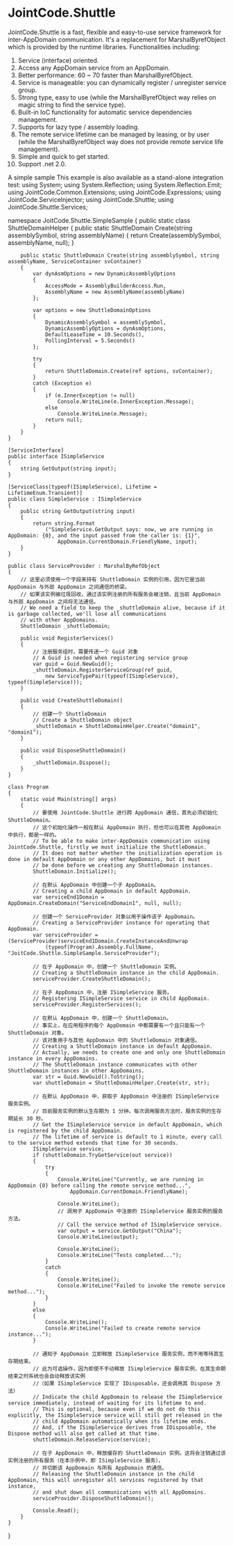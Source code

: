 # JointCode.Shuttle
JointCode.Shuttle is a fast, flexible and easy-to-use service framework for inter-AppDomain communication. It's a replacement for MarshalByrefObject which is provided by the runtime libraries. Functionalities including:

1. Service (interface) oriented.
2. Access any AppDomain service from an AppDomain.
3. Better performance: 60 ~ 70 faster than MarshalByrefObject.
4. Service is manageable: you can dynamically register / unregister service group.
5. Strong type, easy to use (while the MarshalByrefObject way relies on magic string to find the service type).
6. Built-in IoC functionality for automatic service dependencies management.
7. Supports for lazy type / assembly loading.
8. The remote service lifetime can be managed by leasing, or by user (while the MarshalByrefObject way does not provide remote service       life management).
9. Simple and quick to get started.
10. Support .net 2.0.

A simple sample
This example is also available as a stand-alone integration test:
using System;
using System.Reflection;
using System.Reflection.Emit;
using JointCode.Common.Extensions;
using JointCode.Expressions;
using JointCode.ServiceInjector;
using JointCode.Shuttle;
using JointCode.Shuttle.Services;

namespace JoitCode.Shuttle.SimpleSample
{
    public static class ShuttleDomainHelper
    {
        public static ShuttleDomain Create(string assemblySymbol, string assemblyName)
        {
            return Create(assemblySymbol, assemblyName, null);
        }

        public static ShuttleDomain Create(string assemblySymbol, string assemblyName, ServiceContainer svContainer)
        {
            var dynAsmOptions = new DynamicAssemblyOptions
            {
                AccessMode = AssemblyBuilderAccess.Run,
                AssemblyName = new AssemblyName(assemblyName)
            };

            var options = new ShuttleDomainOptions
            {
                DynamicAssemblySymbol = assemblySymbol,
                DynamicAssemblyOptions = dynAsmOptions,
                DefaultLeaseTime = 10.Seconds(),
                PollingInterval = 5.Seconds()
            };

            try
            {
                return ShuttleDomain.Create(ref options, svContainer);
            }
            catch (Exception e)
            {
                if (e.InnerException != null)
                    Console.WriteLine(e.InnerException.Message);
                else
                    Console.WriteLine(e.Message);
                return null;
            }
        }
    }

    [ServiceInterface]
    public interface ISimpleService
    {
        string GetOutput(string input);
    }

    [ServiceClass(typeof(ISimpleService), Lifetime = LifetimeEnum.Transient)]
    public class SimpleService : ISimpleService
    {
        public string GetOutput(string input)
        {
            return string.Format
                ("SimpleService.GetOutput says: now, we are running in AppDomain: {0}, and the input passed from the caller is: {1}",
                    AppDomain.CurrentDomain.FriendlyName, input);
        }
    }

    public class ServiceProvider : MarshalByRefObject
    {
        // 这里必须使用一个字段来持有 ShuttleDomain 实例的引用，因为它是当前 AppDomain 与外部 AppDomain 之间通信的桥梁。
        // 如果该实例被垃圾回收，通过该实例注册的所有服务会被注销，且当前 AppDomain 与外部 AppDomain 之间将无法通信。
        // We need a field to keep the _shuttleDomain alive, because if it is garbage collected, we'll lose all communications
        // with other AppDomains.
        ShuttleDomain _shuttleDomain;

        public void RegisterServices()
        {
            // 注册服务组时，需要传递一个 Guid 对象
            // A Guid is needed when registering service group
            var guid = Guid.NewGuid();
            _shuttleDomain.RegisterServiceGroup(ref guid,
                new ServiceTypePair(typeof(ISimpleService), typeof(SimpleService)));
        }

        public void CreateShuttleDomain()
        {
            // 创建一个 ShuttleDomain
            // Create a ShuttleDomain object
            _shuttleDomain = ShuttleDomainHelper.Create("domain1", "domain1");
        }

        public void DisposeShuttleDomain()
        {
            _shuttleDomain.Dispose();
        }
    }

    class Program
    {
        static void Main(string[] args)
        {
            // 要使用 JointCode.Shuttle 进行跨 AppDomain 通信，首先必须初始化 ShuttleDomain。
            // 这个初始化操作一般在默认 AppDomain 执行，但也可以在其他 AppDomain 中执行，都是一样的。
            // To be able to make inter-AppDomain communication using JointCode.Shuttle, firstly we must initialize the ShuttleDomain.
            // It does not matter whether the initialization operation is done in default AppDomain or any other AppDomains, but it must 
            // be done before we creating any ShuttleDomain instances.
            ShuttleDomain.Initialize();

            // 在默认 AppDomain 中创建一个子 AppDomain。
            // Creating a child AppDomain in default AppDomain.
            var serviceEnd1Domain = AppDomain.CreateDomain("ServiceEndDomain1", null, null);

            // 创建一个 ServiceProvider 对象以用于操作该子 AppDomain。
            // Creating a ServiceProvider instance for operating that AppDomain.
            var serviceProvider = (ServiceProvider)serviceEnd1Domain.CreateInstanceAndUnwrap
                (typeof(Program).Assembly.FullName, "JoitCode.Shuttle.SimpleSample.ServiceProvider");

            // 在子 AppDomain 中，创建一个 ShuttleDomain 实例。
            // Creating a ShuttleDomain instance in the child AppDomain.
            serviceProvider.CreateShuttleDomain();

            // 在子 AppDomain 中，注册 ISimpleService 服务。
            // Registering ISimpleService service in child AppDomain.
            serviceProvider.RegisterServices();

            // 在默认 AppDomain 中，创建一个 ShuttleDomain。
            // 事实上，在应用程序的每个 AppDomain 中都需要有一个且只能有一个 ShuttleDomain 对象。
            // 该对象用于与其他 AppDomain 中的 ShuttleDomain 对象通信。
            // Creating a ShuttleDomain instance in default AppDomain.
            // Actually, we needs to create one and only one ShuttleDomain instance in every AppDomains.
            // The ShuttleDomain instance communicates with other ShuttleDomain instances in other AppDomains.
            var str = Guid.NewGuid().ToString();
            var shuttleDomain = ShuttleDomainHelper.Create(str, str);

            // 在默认 AppDomain 中，获取子 AppDomain 中注册的 ISimpleService 服务实例。
            // 目前服务实例的默认生存期为 1 分钟。每次调用服务方法时，服务实例的生存期延长 30 秒。
            // Get the ISimpleService service in default AppDomain, which is registered by the child AppDomain.
            // The lifetime of service is default to 1 minute, every call to the service method extends that time for 30 seconds.
            ISimpleService service;
            if (shuttleDomain.TryGetService(out service))
            {
                try
                {
                    Console.WriteLine("Currently, we are running in AppDomain {0} before calling the remote service method...", 
                        AppDomain.CurrentDomain.FriendlyName);

                    Console.WriteLine();
                    // 调用子 AppDomain 中注册的 ISimpleService 服务实例的服务方法。
                    // Call the service method of ISimpleService service.
                    var output = service.GetOutput("China");
                    Console.WriteLine(output);

                    Console.WriteLine();
                    Console.WriteLine("Tests completed...");
                }
                catch
                {
                    Console.WriteLine();
                    Console.WriteLine("Failed to invoke the remote service method...");
                }
            }
            else
            {
                Console.WriteLine();
                Console.WriteLine("Failed to create remote service instance...");
            }

            // 通知子 AppDomain 立即释放 ISimpleService 服务实例，而不用等待其生存期结束。
            // 此为可选操作，因为即使不手动释放 ISimpleService 服务实例，在其生命期结束之时系统也会自动释放该实例
            //（如果 ISimpleService 实现了 IDisposable，还会调用其 Dispose 方法）
            // Indicate the child AppDomain to release the ISimpleService service immediately, instead of waiting for its lifetime to end.
            // This is optional, because even if we do not do this explicitly, the ISimpleService service will still get released in the 
            // child AppDomain automatically when its lifetime ends.
            // And, if the ISimpleService derives from IDisposable, the Dispose method will also get called at that time.
            shuttleDomain.ReleaseService(service);

            // 在子 AppDomain 中，释放缓存的 ShuttleDomain 实例。这将会注销通过该实例注册的所有服务（在本示例中，即 ISimpleService 服务），
            // 并切断该 AppDomain 与所有 AppDomain 的通信。
            // Releasing the ShuttleDomain instance in the child AppDomain, this will unregister all services registered by that instance,
            // and shut down all communications with all AppDomains.
            serviceProvider.DisposeShuttleDomain();

            Console.Read();
        }
    }
}
